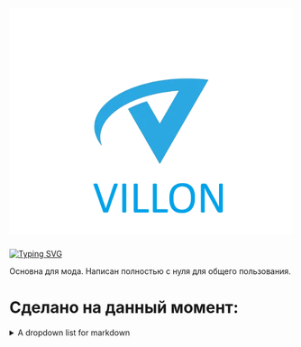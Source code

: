 <h1 align="center">
  <img src="https://github.com/EmpirePlayer/villon_rp/blob/main/VILLON_LOGO.png">
</h1>
<a href="https://git.io/typing-svg"><img src="https://readme-typing-svg.demolab.com?font=Fira+Code&pause=1000&width=435&lines=Villon+Role+Play" alt="Typing SVG" /></a>

Основна для мода. Написан полностью с нуля для общего пользования.

# Сделано на данный момент:
<details><summary>A dropdown list for markdown</summary>


- [X] Регистрация
    - [X] Создание пароля
    - [X] Создание персонажа на TextDraw
- [X] Авторизация

</details>
